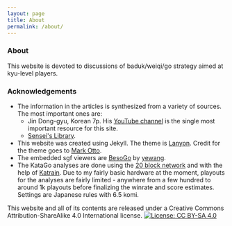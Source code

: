 ```yaml
---
layout: page
title: About
permalink: /about/
---
```


### About

This website is devoted to discussions of baduk/weiqi/go strategy aimed at kyu-level players.

### Acknowledgements

* The information in the articles is synthesized from a variety of sources. The most important ones are:
	* Jin Dong-gyu, Korean 7p. His [YouTube channel](https://www.youtube.com/channel/UClyJG8qHaU2QxTFrlBrc3hg) is the single most important resource for this site.
	* [Sensei's Library](https://senseis.xmp.net/).
* This website was created using Jekyll. The theme is [Lanyon](https://github.com/poole/lanyon). Credit for the theme goes to [Mark Otto](https://github.com/mdo).
* The embedded sgf viewers are [BesoGo](https://yewang.github.io/besogo/) by [yewang](https://github.com/yewang).
* The KataGo analyses are done using the [20 block network](https://github.com/lightvector/KataGo/releases/tag/v1.4.5) and with the help of [Katrain](https://github.com/sanderland/katrain). Due to my fairly basic hardware at the moment, playouts for the analyses are fairly limited - anywhere from a few hundred to around 1k playouts before finalizing the winrate and score estimates. Settings are Japanese rules with 6.5 komi.

This website and all of its contents are released under a Creative Commons Attribution-ShareAlike 4.0 International license.
[![License: CC BY-SA 4.0](https://img.shields.io/badge/License-CC%20BY--SA%204.0-lightgrey.svg)](https://creativecommons.org/licenses/by-sa/4.0/)